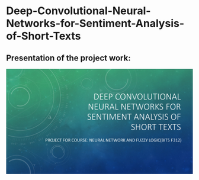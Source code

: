 # Deep-Convolutional-Neural-Networks-for-Sentiment-Analysis-of-Short-Texts

<h2>Presentation of the project work:</h3>

![](images/Slide1.png)

